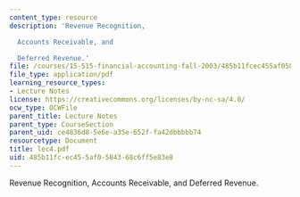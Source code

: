 ```yaml
---
content_type: resource
description: 'Revenue Recognition,

  Accounts Receivable, and

  Deferred Revenue.'
file: /courses/15-515-financial-accounting-fall-2003/485b11fcec455af0584368c6ff5e83e8_lec4.pdf
file_type: application/pdf
learning_resource_types:
- Lecture Notes
license: https://creativecommons.org/licenses/by-nc-sa/4.0/
ocw_type: OCWFile
parent_title: Lecture Notes
parent_type: CourseSection
parent_uid: ce4836d8-5e6e-a35e-652f-fa42dbbbbb74
resourcetype: Document
title: lec4.pdf
uid: 485b11fc-ec45-5af0-5843-68c6ff5e83e8
---
```

Revenue Recognition,
Accounts Receivable, and
Deferred Revenue.